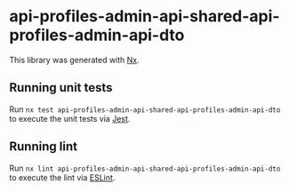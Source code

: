 # api-profiles-admin-api-shared-api-profiles-admin-api-dto

This library was generated with [Nx](https://nx.dev).

## Running unit tests

Run `nx test api-profiles-admin-api-shared-api-profiles-admin-api-dto` to execute the unit tests via [Jest](https://jestjs.io).

## Running lint

Run `nx lint api-profiles-admin-api-shared-api-profiles-admin-api-dto` to execute the lint via [ESLint](https://eslint.org/).
